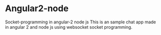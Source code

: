 # Angular2-node
Socket-programming in angular-2 node js
This is an sample chat app made in angular 2 and node js using websocket socket programming.
